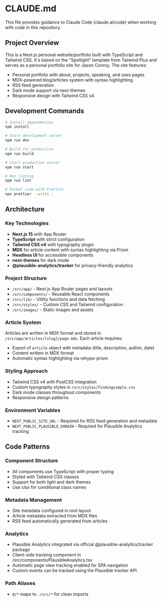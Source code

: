 # CLAUDE.md

This file provides guidance to Claude Code (claude.ai/code) when working with code in this repository.

## Project Overview

This is a Next.js personal website/portfolio built with TypeScript and Tailwind CSS. It's based on the "Spotlight" template from Tailwind Plus and serves as a personal portfolio site for Jason Conroy. The site features:

- Personal portfolio with about, projects, speaking, and uses pages
- MDX-powered blog/articles system with syntax highlighting
- RSS feed generation
- Dark mode support via next-themes
- Responsive design with Tailwind CSS v4

## Development Commands

```bash
# Install dependencies
npm install

# Start development server
npm run dev

# Build for production
npm run build

# Start production server
npm run start

# Run linting
npm run lint

# Format code with Prettier
npx prettier --write .
```

## Architecture

### Key Technologies
- **Next.js 15** with App Router
- **TypeScript** with strict configuration
- **Tailwind CSS v4** with typography plugin
- **MDX** for article content with syntax highlighting via Prism
- **Headless UI** for accessible components
- **next-themes** for dark mode
- **@plausible-analytics/tracker** for privacy-friendly analytics

### Project Structure
- `/src/app/` - Next.js App Router pages and layouts
- `/src/components/` - Reusable React components
- `/src/lib/` - Utility functions and data fetching
- `/src/styles/` - Custom CSS and Tailwind configuration
- `/src/images/` - Static images and assets

### Article System
Articles are written in MDX format and stored in `/src/app/articles/[slug]/page.mdx`. Each article requires:
- Export of `article` object with metadata (title, description, author, date)
- Content written in MDX format
- Automatic syntax highlighting via rehype-prism

### Styling Approach
- Tailwind CSS v4 with PostCSS integration
- Custom typography styles in `/src/styles/findingsimple.css`
- Dark mode classes throughout components
- Responsive design patterns

### Environment Variables
- `NEXT_PUBLIC_SITE_URL` - Required for RSS feed generation and metadata
- `NEXT_PUBLIC_PLAUSIBLE_DOMAIN` - Required for Plausible Analytics tracking

## Code Patterns

### Component Structure
- All components use TypeScript with proper typing
- Styled with Tailwind CSS classes
- Support for both light and dark themes
- Use clsx for conditional class names

### Metadata Management
- Site metadata configured in root layout
- Article metadata extracted from MDX files
- RSS feed automatically generated from articles

### Analytics
- Plausible Analytics integrated via official @plausible-analytics/tracker package
- Client-side tracking component in /src/components/PlausibleAnalytics.tsx
- Automatic page view tracking enabled for SPA navigation
- Custom events can be tracked using the Plausible tracker API

### Path Aliases
- `@/*` maps to `./src/*` for clean imports